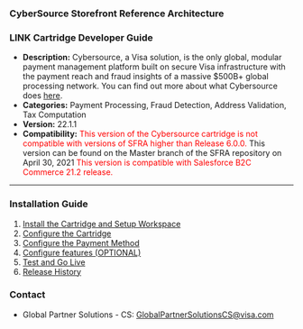 ### CyberSource Storefront Reference Architecture ###
### LINK Cartridge Developer Guide ###

* **Description:**  Cybersource, a Visa solution, is the only global, modular payment management platform built on secure Visa infrastructure with the payment reach and fraud insights of a massive $500B+ global processing network. You can find out more about what Cybersource does [here](https://www.cybersource.com/en-gb.html).
* **Categories:** Payment Processing, Fraud Detection, Address Validation, Tax Computation
* **Version:** 22.1.1
* **Compatibility:** <span style="color:red">This version of the Cybersource cartridge is not compatible with versions of SFRA higher than Release 6.0.0. </span>
This version can be found on the Master branch of the SFRA repository on April 30, 2021 <span style="color:red">This version is compatible with Salesforce B2C Commerce 21.2 release. <span>

----

### Installation Guide ###
1. [Install the Cartridge and Setup Workspace](documentation/markdown/Install-catridge-WrkSpace-Setup.md)
2. [Configure the Cartridge](documentation/markdown/Configure-cartridge.md)
3. [Configure the Payment Method](documentation/markdown/Configure-payment-method.md)
4. [Configure features (OPTIONAL)](documentation/markdown/Configure-features.md)
5. [Test and Go Live](documentation/markdown/Test-golive.md)
6. [Release History](documentation/markdown/Release-history.md)

### Contact ###
* Global Partner Solutions - CS: <GlobalPartnerSolutionsCS@visa.com>
